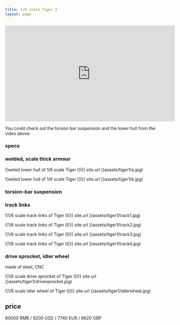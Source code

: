 ```yaml
---
title: 1/6 scale Tiger I
layout: page
---
```





<iframe width="560" height="315" src="https://www.youtube.com/embed/tUMdRF3QVpM" frameborder="0" allow="accelerometer; autoplay; clipboard-write; encrypted-media; gyroscope; picture-in-picture" allowfullscreen></iframe>

You could check out the torsion bar suspension and the lower hull from the video above.

### specs


### welded, scale thick armour

![weled lower hull of 1/6 scale Tiger I]({{ site.url }}assets/tiger1/a.jpg)

![weled lower hull of 1/6 scale Tiger I]({{ site.url }}assets/tiger1/b.jpg)

### torsion-bar suspension





### track links

![1/6 scale track links of Tiger I]({{ site.url }}assets/tiger1/track1.jpg)

![1/6 scale track links of Tiger I]({{ site.url }}assets/tiger1/track2.jpg)

![1/6 scale track links of Tiger I]({{ site.url }}assets/tiger1/track3.jpg)

![1/6 scale track links of Tiger I]({{ site.url }}assets/tiger1/track4.jpg)


### drive sprocket, idler wheel

made of steel, CNC

![1/6 scale drive sprocket of Tiger I]({{ site.url }}assets/tiger1/drivesprocket.jpg)

![1/6 scale idler wheel of Tiger I]({{ site.url }}assets/tiger1/idlerwheel.jpg)

## price

60000 RMB / 9200 USD / 7740 EUR / 6620 GBP
